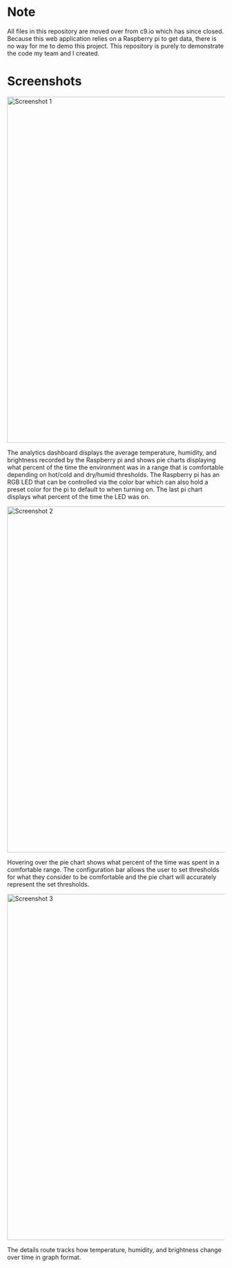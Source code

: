 # Note

All files in this repository are moved over from c9.io which has since closed. Because this web application relies on a Raspberry pi
to get data, there is no way for me to demo this project. This repository is purely to demonstrate the code my team and I created. 

# Screenshots
<img
    width="800"
    src="https://imgur.com/1howgQd.png"
    alt="Screenshot 1"
/>

The analytics dashboard displays the average temperature, humidity, and brightness recorded by the Raspberry pi and shows pie charts
displaying what percent of the time the environment was in a range that is comfortable depending on hot/cold and dry/humid
thresholds. The Raspberry pi has an RGB LED that can be controlled via the color bar which can also hold a preset color for the pi
to default to when turning on. The last pi chart displays what percent of the time the LED was on.
<br>


<img
    width="800"
    src="https://imgur.com/muhIzxL.png"
    alt="Screenshot 2"
/>

Hovering over the pie chart shows what percent of the time was spent in a comfortable range.
The configuration bar allows the user to set thresholds for what they consider to be comfortable and the pie chart will
accurately represent the set thresholds.

<img
    width="800"
    src="https://imgur.com/9xKkLFi.png"
    alt="Screenshot 3"
/>

The details route tracks how temperature, humidity, and brightness change over time in graph format.
